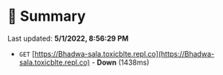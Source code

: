 # 📖 Summary
Last updated: **5/1/2022, 8:56:29 PM**

- `GET` [https://Bhadwa-sala.toxicblte.repl.co](https://Bhadwa-sala.toxicblte.repl.co) - **Down** (1438ms)
